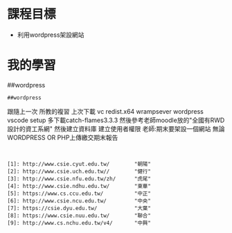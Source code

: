 # 課程目標
- 利用wordpress架設網站

# 我的學習

##wordpress


```
##wordpress

```
跟隨上一次 所教的複習
上次下載 vc redist.x64
     wrampsever
     wordpress
     vscode setup
多下載catch-flames3.3.3
然後參考老師moodle放的"全國有RWD設計的資工系網"
然後建立資料庫 建立使用者權限 
老師:期末要架設一個網站 無論WORDPRESS OR PHP上傳繳交期末報告
```


[1]: http://www.csie.cyut.edu.tw/        "朝陽"
[2]: http://www.csie.uch.edu.tw//        "健行"
[3]: http://www.csie.nfu.edu.tw/zh/      "虎尾"
[4]: http://www.csie.ndhu.edu.tw/        "東華"
[5]: https://www.cs.ccu.edu.tw/          "中正"
[6]: http://www.csie.ncu.edu.tw/         "中央"
[7]: https://csie.dyu.edu.tw/            "大葉"
[8]: https://www.csie.nuu.edu.tw/        "聯合"
[9]: http://www.cs.nchu.edu.tw/v4/       "中興"








